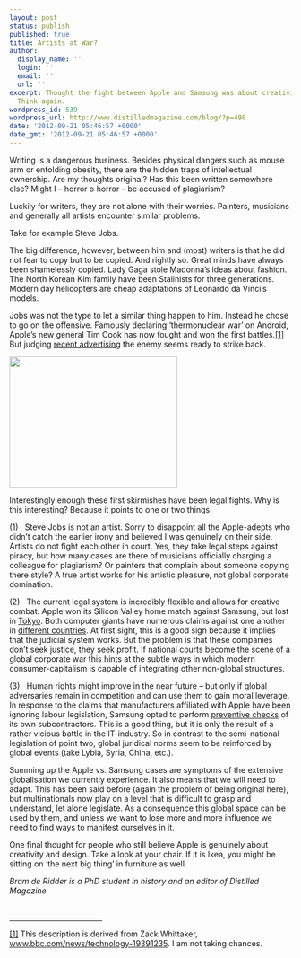 ```yaml
---
layout: post
status: publish
published: true
title: Artists at War?
author:
  display_name: ''
  login: ''
  email: ''
  url: ''
excerpt: Thought the fight between Apple and Samsung was about creativity and design?
  Think again.
wordpress_id: 539
wordpress_url: http://www.distilledmagazine.com/blog/?p=490
date: '2012-09-21 05:46:57 +0000'
date_gmt: '2012-09-21 05:46:57 +0000'
---
```

<p>Writing is a dangerous business. Besides physical dangers such as mouse arm or enfolding obesity, there are the hidden traps of intellectual ownership. Are my thoughts original? Has this been written somewhere else? Might I – horror o horror – be accused of plagiarism?</p>
<p>Luckily for writers, they are not alone with their worries. Painters, musicians and generally all artists encounter similar problems.</p>
<p>Take for example Steve Jobs.</p>
<p>The big difference, however, between him and (most) writers is that he did not fear to copy but to be copied. And rightly so. Great minds have always been shamelessly copied. Lady Gaga stole Madonna’s ideas about fashion. The North Korean Kim family have been Stalinists for three generations. Modern day helicopters are cheap adaptations of Leonardo da Vinci’s models.</p>
<p>Jobs was not the type to let a similar thing happen to him. Instead he chose to go on the offensive. Famously declaring ‘thermonuclear war’ on Android, Apple’s new general Tim Cook has now fought and won the first battles.<a title="" href="#_ftn1">[1]</a> But judging <a href="http://distilledmagazine.com/wp-content/uploads/2012/09/watch?v=ZIUKayEb5UA">recent advertising</a> the enemy seems ready to strike back.</p>
<p><a href="http://distilledmagazine.com/wp-content/uploads/2012/09/apple_vs_samsung11.jpg"><img class="alignnone size-medium wp-image-491" title="apple_vs_samsung1" alt="" src="http://distilledmagazine.com/wp-content/uploads/2012/09/apple_vs_samsung1-300x2331.jpg" width="300" height="233" /></a></p>
<p>Interestingly enough these first skirmishes have been legal fights. Why is this interesting? Because it points to one or two things.</p>
<p><!--more--></p>
<p>(1)   Steve Jobs is not an artist. Sorry to disappoint all the Apple-adepts who didn’t catch the earlier irony and believed I was genuinely on their side. Artists do not fight each other in court. Yes, they take legal steps against piracy, but how many cases are there of musicians officially charging a colleague for plagiarism? Or painters that complain about someone copying there style? A true artist works for his artistic pleasure, not global corporate domination.</p>
<p>(2)   The current legal system is incredibly flexible and allows for creative combat. Apple won its Silicon Valley home match against Samsung, but lost in <a href="http://distilledmagazine.com/wp-content/uploads/2012/09/business-19433019">Tokyo</a>. Both computer giants have numerous claims against one another in <a href="http://distilledmagazine.com/wp-content/uploads/2012/09/technology-19662049">different countries</a>. At first sight, this is a good sign because it implies that the judicial system works. But the problem is that these companies don’t seek justice, they seek profit. If national courts become the scene of a global corporate war this hints at the subtle ways in which modern consumer-capitalism is capable of integrating other non-global structures.</p>
<p>(3)   Human rights might improve in the near future – but only if global adversaries remain in competition and can use them to gain moral leverage. In response to the claims that manufacturers affiliated with Apple have been ignoring labour legislation, Samsung opted to perform <a href="http://distilledmagazine.com/wp-content/uploads/2012/09/technology-19475556">preventive checks</a> of its own subcontractors. This is a good thing, but it is only the result of a rather vicious battle in the IT-industry. So in contrast to the semi-national legislation of point two, global juridical norms seem to be reinforced by global events (take Lybia, Syria, China, etc.).</p>
<p>Summing up the Apple vs. Samsung cases are symptoms of the extensive globalisation we currently experience. It also means that we will need to adapt. This has been said before (again the problem of being original here), but multinationals now play on a level that is difficult to grasp and understand, let alone legislate. As a consequence this global space can be used by them, and unless we want to lose more and more influence we need to find ways to manifest ourselves in it.</p>
<p>One final thought for people who still believe Apple is genuinely about creativity and design. Take a look at your chair. If it is Ikea, you might be sitting on ‘the next big thing’ in furniture as well.</p>
<p><em>Bram de Ridder is a PhD student in history and an editor of Distilled Magazine</em></p>
<div><br clear="all" /></p>
<hr align="left" size="1" width="33%" />
<div>
<p><a title="" href="#_ftnref1">[1]</a> This description is derived from Zack Whittaker, <a href="http://distilledmagazine.com/wp-content/uploads/2012/09/technology-19391235">www.bbc.com/news/technology-19391235</a>. I am not taking chances.</p>
</div>
</div>

